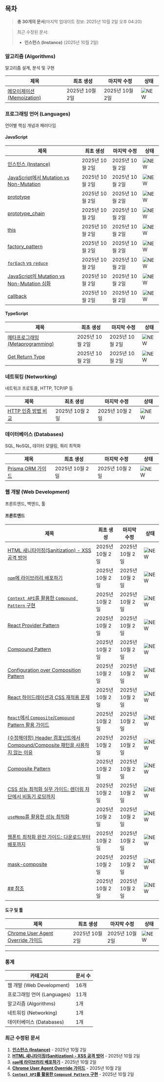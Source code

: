 ## 목차

> **총 30개의 문서**(마지막 업데이트 정보: 2025년 10월 2일 오후 04:20)

> 최근 수정된 문서:
>- **인스턴스 (Instance)** (2025년 10월 2일)

### 알고리즘 (Algorithms)

알고리즘 설계, 분석 및 구현

| 제목 | 최초 생성 | 마지막 수정 | 상태 |
|------|----------|------------|------|
| [메모이제이션(Memoization)](/algorithms/memoization-optimization-technique.md) | 2025년 10월 2일 | 2025년 10월 2일 | ![NEW](https://img.shields.io/badge/NEW-red?style=flat-square) |

### 프로그래밍 언어 (Languages)

언어별 핵심 개념과 패러다임

#### JavaScript

| 제목 | 최초 생성 | 마지막 수정 | 상태 |
|------|----------|------------|------|
| [인스턴스 (Instance)](/languages/javascript/instance.md) | 2025년 10월 2일 | 2025년 10월 2일 | ![NEW](https://img.shields.io/badge/NEW-red?style=flat-square) |
| [JavaScript에서 Mutation vs Non-Mutation](/languages/javascript/mutation-vs-non-mutation.md) | 2025년 10월 2일 | 2025년 10월 2일 | ![NEW](https://img.shields.io/badge/NEW-red?style=flat-square) |
| [prototype](/languages/javascript/prototype.md) | 2025년 10월 2일 | 2025년 10월 2일 | ![NEW](https://img.shields.io/badge/NEW-red?style=flat-square) |
| [prototype_chain](/languages/javascript/prototype_chain.md) | 2025년 10월 2일 | 2025년 10월 2일 | ![NEW](https://img.shields.io/badge/NEW-red?style=flat-square) |
| [this](/languages/javascript/this.md) | 2025년 10월 2일 | 2025년 10월 2일 | ![NEW](https://img.shields.io/badge/NEW-red?style=flat-square) |
| [factory_pattern](/languages/javascript/factory_pattern.md) | 2025년 10월 2일 | 2025년 10월 2일 | ![NEW](https://img.shields.io/badge/NEW-red?style=flat-square) |
| [`forEach` vs `reduce`](/languages/javascript/foreach-vs-reduce-functional-programming.md) | 2025년 10월 2일 | 2025년 10월 2일 | ![NEW](https://img.shields.io/badge/NEW-red?style=flat-square) |
| [JavaScript의 Mutation vs Non-Mutation 심화](/languages/javascript/mutation-vs-non-mutation-examples.md) | 2025년 10월 2일 | 2025년 10월 2일 | ![NEW](https://img.shields.io/badge/NEW-red?style=flat-square) |
| [callback](/languages/javascript/callback.md) | 2025년 10월 2일 | 2025년 10월 2일 | ![NEW](https://img.shields.io/badge/NEW-red?style=flat-square) |

#### TypeScript

| 제목 | 최초 생성 | 마지막 수정 | 상태 |
|------|----------|------------|------|
| [메타프로그래밍(Metaprogramming)](/languages/typescript/metaprogramming-concept.md) | 2025년 10월 2일 | 2025년 10월 2일 | ![NEW](https://img.shields.io/badge/NEW-red?style=flat-square) |
| [Get Return Type](/languages/typescript/get_return_type.md) | 2025년 10월 2일 | 2025년 10월 2일 | ![NEW](https://img.shields.io/badge/NEW-red?style=flat-square) |

### 네트워킹 (Networking)

네트워크 프로토콜, HTTP, TCP/IP 등

| 제목 | 최초 생성 | 마지막 수정 | 상태 |
|------|----------|------------|------|
| [HTTP 인증 방법 비교](/networking/http/http_authentication_methods.md) | 2025년 10월 2일 | 2025년 10월 2일 | ![NEW](https://img.shields.io/badge/NEW-red?style=flat-square) |

### 데이터베이스 (Databases)

SQL, NoSQL, 데이터 모델링, 쿼리 최적화

| 제목 | 최초 생성 | 마지막 수정 | 상태 |
|------|----------|------------|------|
| [Prisma ORM 가이드](/databases/prisma-orm-guide.md) | 2025년 10월 2일 | 2025년 10월 2일 | ![NEW](https://img.shields.io/badge/NEW-red?style=flat-square) |

### 웹 개발 (Web Development)

프론트엔드, 백엔드, 툴

#### 프론트엔드

| 제목 | 최초 생성 | 마지막 수정 | 상태 |
|------|----------|------------|------|
| [HTML 새니타이징(Sanitization) - XSS 공격 방어](/web-development/security/html-sanitization.md) | 2025년 10월 2일 | 2025년 10월 2일 | ![NEW](https://img.shields.io/badge/NEW-red?style=flat-square) |
| [`npm`에 라이브러리 배포하기](/web-development/guides/npm-library-guide.md) | 2025년 10월 2일 | 2025년 10월 2일 | ![NEW](https://img.shields.io/badge/NEW-red?style=flat-square) |
| [`Context API`를 활용한 `Compound Pattern` 구현](/web-development/frontend/react/patterns/react-context-api-compound-pattern.md) | 2025년 10월 2일 | 2025년 10월 2일 | ![NEW](https://img.shields.io/badge/NEW-red?style=flat-square) |
| [React Provider Pattern](/web-development/frontend/react/patterns/react-provider-pattern.md) | 2025년 10월 2일 | 2025년 10월 2일 | ![NEW](https://img.shields.io/badge/NEW-red?style=flat-square) |
| [Compound Pattern](/web-development/frontend/react/patterns/compound-pattern.md) | 2025년 10월 2일 | 2025년 10월 2일 | ![NEW](https://img.shields.io/badge/NEW-red?style=flat-square) |
| [Configuration over Composition Pattern](/web-development/frontend/react/patterns/configuration-over-composition.md) | 2025년 10월 2일 | 2025년 10월 2일 | ![NEW](https://img.shields.io/badge/NEW-red?style=flat-square) |
| [React 하이드레이션과 CSS 재적용 문제](/web-development/frontend/react/patterns/hydration-and-css-issues.md) | 2025년 10월 2일 | 2025년 10월 2일 | ![NEW](https://img.shields.io/badge/NEW-red?style=flat-square) |
| [`React`에서 `Composite`/`Compound` Pattern 활용 가이드](/web-development/frontend/react/patterns/react-composite-compound-patterns.md) | 2025년 10월 2일 | 2025년 10월 2일 | ![NEW](https://img.shields.io/badge/NEW-red?style=flat-square) |
| [(수정해야함) Header 컴포넌트에서 Compound/Composite 패턴을 사용하지 않는 이유](/web-development/frontend/react/pattern.md) | 2025년 10월 2일 | 2025년 10월 2일 | ![NEW](https://img.shields.io/badge/NEW-red?style=flat-square) |
| [Composite Pattern](/web-development/frontend/react/patterns/composite-pattern.md) | 2025년 10월 2일 | 2025년 10월 2일 | ![NEW](https://img.shields.io/badge/NEW-red?style=flat-square) |
| [CSS 성능 최적화 실무 가이드: 렌더링 차단에서 비동기 로딩까지](/web-development/frontend/css/preload-css-async-loading.md) | 2025년 10월 2일 | 2025년 10월 2일 | ![NEW](https://img.shields.io/badge/NEW-red?style=flat-square) |
| [`useMemo`를 활용한 성능 최적화](/web-development/frontend/react/optimization/react-usememo-optimization.md) | 2025년 10월 2일 | 2025년 10월 2일 | ![NEW](https://img.shields.io/badge/NEW-red?style=flat-square) |
| [웹폰트 최적화 완전 가이드: 다운로드부터 배포까지](/web-development/frontend/css/font-optimization-preload-fout.md) | 2025년 10월 2일 | 2025년 10월 2일 | ![NEW](https://img.shields.io/badge/NEW-red?style=flat-square) |
| [mask-composite](/web-development/frontend/css/mask-composite.md) | 2025년 10월 2일 | 2025년 10월 2일 | ![NEW](https://img.shields.io/badge/NEW-red?style=flat-square) |
| [## 참조](/web-development/frontend/css/object-position_&_object-fit.md) | 2025년 10월 2일 | 2025년 10월 2일 | ![NEW](https://img.shields.io/badge/NEW-red?style=flat-square) |

#### 도구 및 툴

| 제목 | 최초 생성 | 마지막 수정 | 상태 |
|------|----------|------------|------|
| [Chrome User Agent Override 가이드](/web-development/tools/chrome-user-agent-override.md) | 2025년 10월 2일 | 2025년 10월 2일 | ![NEW](https://img.shields.io/badge/NEW-red?style=flat-square) |

---

### 통계

| 카테고리 | 문서 수 |
|----------|--------|
| 웹 개발 (Web Development) | 16개 |
| 프로그래밍 언어 (Languages) | 11개 |
| 알고리즘 (Algorithms) | 1개 |
| 네트워킹 (Networking) | 1개 |
| 데이터베이스 (Databases) | 1개 |

### 최근 수정된 문서

1. **[인스턴스 (Instance)](/languages/javascript/instance.md)** - 2025년 10월 2일
1. **[HTML 새니타이징(Sanitization) - XSS 공격 방어](/web-development/security/html-sanitization.md)** - 2025년 10월 2일
1. **[`npm`에 라이브러리 배포하기](/web-development/guides/npm-library-guide.md)** - 2025년 10월 2일
1. **[Chrome User Agent Override 가이드](/web-development/tools/chrome-user-agent-override.md)** - 2025년 10월 2일
1. **[`Context API`를 활용한 `Compound Pattern` 구현](/web-development/frontend/react/patterns/react-context-api-compound-pattern.md)** - 2025년 10월 2일

